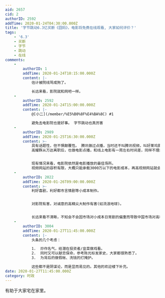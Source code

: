 ```yaml
---
aid: 2657
cid: 2
authorID: 2592
addTime: 2020-01-24T04:30:00.000Z
title: '字节跳动6.3亿买断《囧妈》，电影将免费在线观看, 大家如何评价？'
tags:
    - '6.3'
    - 买断
    - 字节
    - 跳动
    - 在线
comments:
    -
        authorID: 1
        addTime: 2020-01-24T10:15:00.000Z
        content: |-
            估计被院线骂成狗了。

            长远来看，影院就和网吧一样。
    -
        authorID: 2592
        addTime: 2020-01-24T15:00:00.000Z
        content: |-
            @[小二](/member/%E5%B0%8F%E4%BA%8C) #1

            避免去电影院也是好事。 字节跳动也真厉害
    -
        authorID: 2989
        addTime: 2020-01-25T16:30:00.000Z
        content: >-
            具有话题性，但不惧颠覆性。 腾讯做过点播，当时还不叫腾讯视频，叫好莱坞影院，5块钱看好莱坞院线电影，效果不理想。
            高耀群从万达离职后，也做电影点播，和线上电影有一周左右时间差，同样不理想，现在则专注残障人士观影的细分领域，算是不得已的尝试。


            现有情况来看，电影院依然是电影播放的最佳场所。
            视频网站的容积有限，大概只能承载3000万以下的电影成本，再高视频网站就会亏钱了，所以未来中小成本的电影可以尝试线上发行，再大成本还是只能走院线。
    -
        authorID: 2022
        addTime: 2020-01-26T09:00:00.000Z
        content: >-
            利好喜剧，利好都市言情剧等小成本制作。


            对影院有害，对诚意的高精尖大制作有害(如流浪地球)。


            长远来看不清晰，不知会不会因市场对小成本日常剧的偏重而导致中国市场对高精尖大作的压制，而导致中国电影行业没有尖端大作与国外大作抗衡，而失去市场优势。
    -
        authorID: 3004
        addTime: 2020-01-27T11:45:00.000Z
        content: |-
            头条的几个考虑：

            1.  炒作名气，给潜在投资者/韭菜做戏看。
            2.  同时又可以献忠保命，参考陈光标发家史，大家都很熟悉了。
            3.  为背后的做假帐、洗钱的打掩护。

            这些都不是阴谋论，而是显而易见的。其他的欢迎楼下补充。
date: 2020-01-27T11:45:00.000Z
category: 时政
---
```


有助于大家宅在家里。
